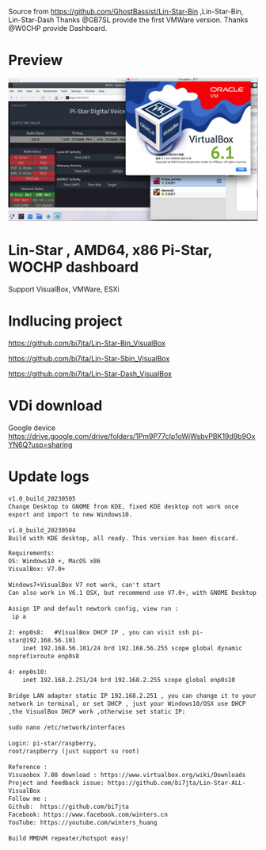 Source from https://github.com/GhostBassist/Lin-Star-Bin ,Lin-Star-Bin, Lin-Star-Dash
  Thanks @GB7SL provide the first VMWare version.
  Thanks @W0CHP provide Dashboard.

# Preview

![image](https://github.com/bi7jta/Lin-Star-ALL-VisualBox/blob/main/screenshots/Pi-Star-Debian11-in-Visualbox6.png)

# Lin-Star , AMD64, x86 Pi-Star, WOCHP dashboard
Support VisualBox, VMWare, ESXi

# Indlucing project
https://github.com/bi7jta/Lin-Star-Bin_VisualBox

https://github.com/bi7jta/Lin-Star-Sbin_VisualBox

https://github.com/bi7jta/Lin-Star-Dash_VisualBox

# VDi download
Google device https://drive.google.com/drive/folders/1Pm9P77cIp1oWjWsbvPBK19d9b9OxYN6Q?usp=sharing

# Update logs
````
v1.0_build_20230505
Change Desktop to GNOME from KDE, fixed KDE desktop not work once export and import to new Windows10.

v1.0_build_20230504
Build with KDE desktop, all ready. This version has been discard.
````

````
Requirements:
OS: Windows10 +, MacOS x86
VisualBox: V7.0+  

Windows7+VisualBox V7 not work, can't start 
Can also work in V6.1 OSX, but recommend use V7.0+, with GNOME Desktop 

Assign IP and default newtork config, view run :
 ip a

2: enp0s8:   #VisualBox DHCP IP , you can visit ssh pi-star@192.168.56.101  
    inet 192.168.56.101/24 brd 192.168.56.255 scope global dynamic noprefixroute enp0s8

4: enp0s10:   
    inet 192.168.2.251/24 brd 192.168.2.255 scope global enp0s10 

Bridge LAN adapter static IP 192.168.2.251 , you can change it to your network in terminal, or set DHCP , just your Windows10/OSX use DHCP ,the VisualBox DHCP work ,otherwise set static IP:

sudo nano /etc/network/interfaces

Login: pi-star/raspberry,
root/raspberry (just support su root)

Reference :
Visuaobox 7.08 download : https://www.virtualbox.org/wiki/Downloads
Project and feedback issue: https://github.com/bi7jta/Lin-Star-ALL-VisualBox
Follow me :
Github:  https://github.com/bi7jta
Facebook: https://www.facebook.com/winters.cn
YouTube: https://youtube.com/winters_huang

Build MMDVM repeater/hotspot easy!
````



